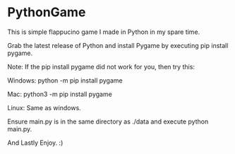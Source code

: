 # PythonGame
This is simple flappucino game I made in Python in my spare time.


Grab the latest release of Python and install Pygame by executing pip install pygame.

Note: If the pip install pygame did not work for you, then try this:

Windows: python -m pip install pygame

Mac: python3 -m pip install pygame

Linux: Same as windows.

Ensure main.py is in the same directory as ./data and execute python main.py.

 And Lastly Enjoy. :)
